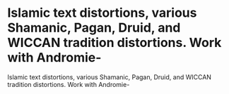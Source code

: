 # Islamic text distortions, various Shamanic, Pagan, Druid, and WICCAN tradition distortions. Work with Andromie-

Islamic text distortions, various Shamanic, Pagan, Druid, and WICCAN tradition distortions. Work with Andromie-